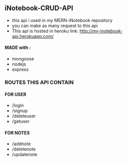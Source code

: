 ## iNotebook-CRUD-API
- this api i used in my MERN-iNotebook repository
- you can make as many request to this api 
- This api is hosted in heroku link: http://my-inotebook-api.herokuapp.com/

#### MADE with :
- mongoose
- nodejs
- express

### ROUTES THIS API CONTAIN
#### FOR USER
- /login
- /signup
- /deleteuser
- /getuser

#### FOR NOTES
- /addnote
- /deletenote
- /updatenote



